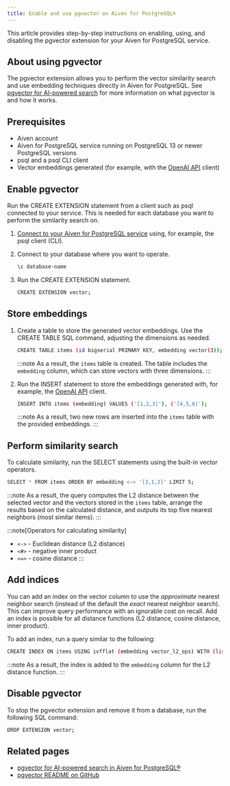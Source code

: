 ```yaml
---
title: Enable and use pgvector on Aiven for PostgreSQL®
---
```


This article provides step-by-step instructions on enabling, using, and
disabling the pgvector extension for your Aiven for PostgreSQL service.

## About using pgvector

The pgvector extension allows you to perform the vector similarity
search and use embedding techniques directly in Aiven for PostgreSQL.
See
[pgvector for AI-powered search](/docs/products/postgresql/concepts/pgvector) for more information on what pgvector is and how it works.

## Prerequisites

-   Aiven account
-   Aiven for PostgreSQL service running on PostgreSQL 13 or newer
    PostgreSQL versions
-   psql and a psql CLI client
-   Vector embeddings generated (for example, with the [OpenAI
    API](https://platform.openai.com/docs/api-reference/embeddings/create)
    client)

## Enable pgvector

Run the CREATE EXTENSION statement from a client such as psql connected
to your service. This is needed for each database you want to perform
the similarity search on.

1.  [Connect to your Aiven for PostgreSQL service](/docs/products/postgresql/howto/list-code-samples) using, for example, the psql client (CLI).

2.  Connect to your database where you want to operate.

    ```bash
    \c database-name
    ```

3.  Run the CREATE EXTENSION statement.

    ```bash
    CREATE EXTENSION vector;
    ```

## Store embeddings

1.  Create a table to store the generated vector embeddings. Use the
    CREATE TABLE SQL command, adjusting the dimensions as needed.

    ```bash
    CREATE TABLE items (id bigserial PRIMARY KEY, embedding vector(3));
    ```

    :::note
    As a result, the `items` table is created. The table includes the
    `embedding` column, which can store vectors with three dimensions.
    :::

2.  Run the INSERT statement to store the embeddings generated with, for
    example, the [OpenAI
    API](https://platform.openai.com/docs/api-reference/embeddings/create)
    client.

    ```bash
    INSERT INTO items (embedding) VALUES ('[1,2,3]'), ('[4,5,6]');
    ```

    :::note
    As a result, two new rows are inserted into the `items` table with
    the provided embeddings.
    :::

## Perform similarity search

To calculate similarity, run the SELECT statements using the built-in
vector operators.

```bash
SELECT * FROM items ORDER BY embedding <-> '[3,1,2]' LIMIT 5;
```

:::note
As a result, the query computes the L2 distance between the selected
vector and the vectors stored in the `items` table, arrange the results
based on the calculated distance, and outputs its top five nearest
neighbors (most similar items).
:::

:::note[Operators for calculating similarity]
-   `<->` - Euclidean distance (L2 distance)
-   `<#>` - negative inner product
-   `<=>` - cosine distance
:::

## Add indices

You can add an index on the vector column to use the *approximate*
nearest neighbor search (instead of the default the *exact* nearest
neighbor search). This can improve query performance with an ignorable
cost on recall. Add an index is possible for all distance functions (L2
distance, cosine distance, inner product).

To add an index, run a query similar to the following:

```bash
CREATE INDEX ON items USING ivfflat (embedding vector_l2_ops) WITH (lists = 100);
```

:::note
As a result, the index is added to the `embedding` column for the L2
distance function.
:::

## Disable pgvector

To stop the pgvector extension and remove it from a database, run the
following SQL command:

```bash
DROP EXTENSION vector;
```

## Related pages

-   [pgvector for AI-powered search in Aiven for PostgreSQL®](/docs/products/postgresql/concepts/pgvector)
-   [pgvector README on
    GitHub](https://github.com/pgvector/pgvector/blob/master/README.md)
